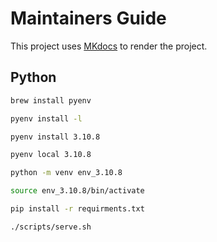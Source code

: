 # Maintainers Guide

This project uses [MKdocs](https://www.mkdocs.org/) to render the project.

## Python

```zsh
brew install pyenv

pyenv install -l

pyenv install 3.10.8

pyenv local 3.10.8

python -m venv env_3.10.8

source env_3.10.8/bin/activate
```

```zsh
pip install -r requirments.txt

./scripts/serve.sh
```
